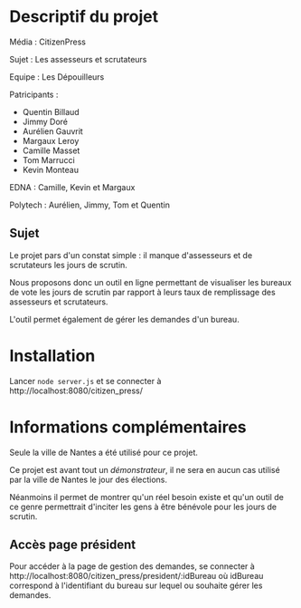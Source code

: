 # Descriptif du projet

Média : CitizenPress

Sujet : Les assesseurs et scrutateurs

Equipe : Les Dépouilleurs

Patricipants : 
- Quentin Billaud
- Jimmy Doré
- Aurélien Gauvrit
- Margaux Leroy
- Camille Masset
- Tom Marrucci
- Kevin Monteau

EDNA : Camille, Kevin et Margaux

Polytech : Aurélien, Jimmy, Tom et Quentin

## Sujet
Le projet pars d'un constat simple : il manque d'assesseurs et de scrutateurs les jours de scrutin.

Nous proposons donc un outil en ligne permettant de visualiser les bureaux de vote les jours de scrutin par rapport à leurs taux de remplissage des assesseurs et scrutateurs.

L'outil permet également de gérer les demandes d'un bureau.

# Installation
Lancer `node server.js` et se connecter à http://localhost:8080/citizen_press/

# Informations complémentaires
Seule la ville de Nantes a été utilisé pour ce projet.

Ce projet est avant tout un *démonstrateur*, il ne sera en aucun cas utilisé par la ville de Nantes le jour des élections.

Néanmoins il permet de montrer qu'un réel besoin existe et qu'un outil de ce genre permettrait d'inciter les gens à être bénévole pour les jours de scrutin.

## Accès page président
Pour accéder à la page de gestion des demandes, se connecter à http://localhost:8080/citizen_press/president/:idBureau où idBureau correspond à l'identifiant du bureau sur lequel ou souhaite gérer les demandes.